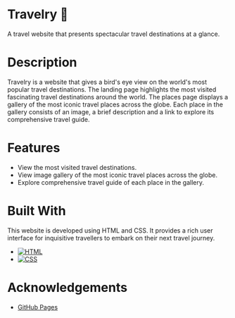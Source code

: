 # Travelry 🛫

A travel website that presents spectacular travel destinations at a glance.

# Description

Travelry is a website that gives a bird's eye view on the world's most popular travel destinations.
The landing page highlights the most visited fascinating travel destinations around the world.
The places page displays a gallery of the most iconic travel places across the globe.
Each place in the gallery consists of an image, a brief description and a link to explore its comprehensive travel guide.

# Features

* View the most visited travel destinations.
* View image gallery of the most iconic travel places across the globe.
* Explore comprehensive travel guide of each place in the gallery.

# Built With

This website is developed using HTML and CSS. It provides a rich user interface for inquisitive travellers to embark on their next travel journey.

* [![HTML][html-shield]][html-url]
* [![CSS][css-shield]][css-url]

# Acknowledgements

* [GitHub Pages](https://pages.github.com)

<!-- REFERENCE VARIABLES -->
[html-shield]: https://img.shields.io/badge/html5-%23E34F26.svg?style=for-the-badge&logo=html5&logoColor=white
[html-url]: https://www.w3.org/html/
[css-shield]: https://img.shields.io/badge/css3-%231572B6.svg?style=for-the-badge&logo=css3&logoColor=white
[css-url]: https://www.w3.org/Style/CSS/Overview.en.html

